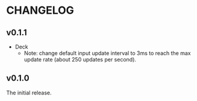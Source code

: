 # CHANGELOG

## v0.1.1

- Deck
  - Note: change default input update interval to 3ms to reach the max update rate (about 250 updates per second).

## v0.1.0

The initial release.
